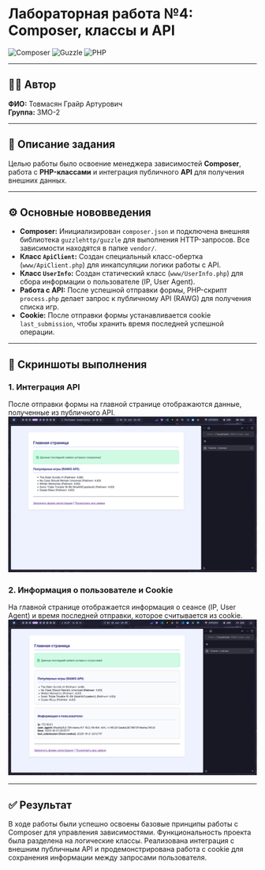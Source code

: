 # Лабораторная работа №4: Composer, классы и API

![Composer](https://img.shields.io/badge/Composer-885610?style=for-the-badge&logo=composer&logoColor=white)
![Guzzle](https://img.shields.io/badge/Guzzle-PHP-orange?style=for-the-badge)
![PHP](https://img.shields.io/badge/php-%23777BB4.svg?style=for-the-badge&logo=php&logoColor=white)

---

## 👩‍💻 Автор
**ФИО:** Товмасян Грайр Артурович  
**Группа:** 3МО-2

---

## 📌 Описание задания
Целью работы было освоение менеджера зависимостей **Composer**, работа с **PHP-классами** и интеграция публичного **API** для получения внешних данных.

---

## ⚙️ Основные нововведения

-   **Composer:** Инициализирован `composer.json` и подключена внешняя библиотека `guzzlehttp/guzzle` для выполнения HTTP-запросов. Все зависимости находятся в папке `vendor/`.
-   **Класс `ApiClient`:** Создан специальный класс-обертка (`www/ApiClient.php`) для инкапсуляции логики работы с API.
-   **Класс `UserInfo`:** Создан статический класс (`www/UserInfo.php`) для сбора информации о пользователе (IP, User Agent).
-   **Работа с API:** После успешной отправки формы, PHP-скрипт `process.php` делает запрос к публичному API (RAWG) для получения списка игр.
-   **Cookie:** После отправки формы устанавливается cookie `last_submission`, чтобы хранить время последней успешной операции.

---

## 📸 Скриншоты выполнения

### 1. Интеграция API
После отправки формы на главной странице отображаются данные, полученные из публичного API.
![Интеграция API](screenshots/13-api-integration.png)

### 2. Информация о пользователе и Cookie
На главной странице отображается информация о сеансе (IP, User Agent) и время последней отправки, которое считывается из cookie.
![Информация о пользователе и Cookie](screenshots/14-user-info-cookie.png)

---

## ✅ Результат
В ходе работы были успешно освоены базовые принципы работы с Composer для управления зависимостями. Функциональность проекта была разделена на логические классы. Реализована интеграция с внешним публичным API и продемонстрирована работа с cookie для сохранения информации между запросами пользователя.